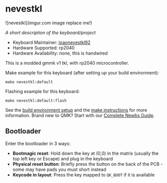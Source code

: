 # nevestkl

![nevestkl](imgur.com image replace me!)

*A short description of the keyboard/project*

* Keyboard Maintainer: [joaonevestkl92](https://github.com/joaonevestkl92)
* Hardware Supported: rp2040
* Hardware Availability: none, this is handwired

This is a modded gmmk v1 tkl, with rp2040 microcontroller.


Make example for this keyboard (after setting up your build environment):

    make nevestkl:default

Flashing example for this keyboard:

    make nevestkl:default:flash

See the [build environment setup](https://docs.qmk.fm/#/getting_started_build_tools) and the [make instructions](https://docs.qmk.fm/#/getting_started_make_guide) for more information. Brand new to QMK? Start with our [Complete Newbs Guide](https://docs.qmk.fm/#/newbs).

## Bootloader

Enter the bootloader in 3 ways:

* **Bootmagic reset**: Hold down the key at (0,0) in the matrix (usually the top left key or Escape) and plug in the keyboard
* **Physical reset button**: Briefly press the button on the back of the PCB - some may have pads you must short instead
* **Keycode in layout**: Press the key mapped to `QK_BOOT` if it is available
